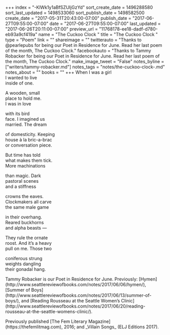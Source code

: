 +++
index = "-KlWk1y1aBfSZUIjGzYd"
sort_create_date = 1496288580
sort_last_updated = 1498533060
sort_publish_date = 1498582500
create_date = "2017-05-31T20:43:00-07:00"
publish_date = "2017-06-27T09:55:00-07:00"
date = "2017-06-27T09:55:00-07:00"
last_updated = "2017-06-26T20:11:00-07:00"
preview_url = "11768178-ee18-dadf-d780-eb93a9cf419a"
name = "The Cuckoo Clock "
title = "The Cuckoo Clock "
type = "Poem"
link = ""
shareimage = ""
twitterauto = "Thanks to @pearlepubs for being our Poet in Residence for June. Read her last poem of the month, The Cuckoo Clock."
facebookauto = "Thanks to Tammy Robacker for being our Poet in Residence for June. Read her last poem of the month, The Cuckoo Clock."
make_image_tweet = "False"
notes_byline = ["writers/tammy-robacker.md"]
notes_tags = "notes/the-cuckoo-clock-.md"
notes_about = ""
books = ""
+++
When I was a girl<br>
I wanted to live<br>
inside of one. 
 
A wooden, small<br>
place to hold me.<br>
I was in love 
 
with its bird<br>
face. I imagined us<br>
married. The dream 
 
of domesticity. Keeping<br>
house à la bric-a-brac<br>
or conversation piece.  
 
But time has told<br>
what makes them tick.<br> 
More machinations 
 
than magic. Dark<br>
pastoral scenes<br>
and a stiffness  
 
crowns the eaves.<br>
Clockmakers all carve<br> 
the same male game  
 
in their overhang.<br>
Reared buckhorns<br>
and alpha beasts &mdash; 
 
They rule the ornate<br>
roost. And it’s a heavy<br>
pull on me. Those two  
 
coniferous strung<br>
weights dangling<br>
their gonadal hang.


<p class="poem-footer">Tammy Robacker is our Poet in Residence for June. Previously: [Hymen](http://www.seattlereviewofbooks.com/notes/2017/06/06/hymen/), [Summer of Boys](http://www.seattlereviewofbooks.com/notes/2017/06/13/summer-of-boys/), and [Reading Rousseau at the Seattle Women’s Clinic](http://www.seattlereviewofbooks.com/notes/2017/06/20/reading-rousseau-at-the-seattle-womens-clinic/).</p>

<p class="poem-footer">Previously published [The Fem Literary Magazine](https://thefemlitmag.com), 2016; and _Villain Songs_ (ELJ Editions 2017).</p>